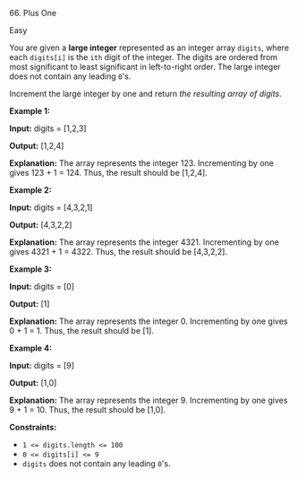 ﻿66\. Plus One

Easy

You are given a **large integer** represented as an integer array `digits`, where each `digits[i]` is the `ith` digit of the integer. The digits are ordered from most significant to least significant in left-to-right order. The large integer does not contain any leading `0`'s.

Increment the large integer by one and return _the resulting array of digits_.

**Example 1:**

**Input:** digits = \[1,2,3\]

**Output:** \[1,2,4\]

**Explanation:** The array represents the integer 123. Incrementing by one gives 123 + 1 = 124. Thus, the result should be \[1,2,4\]. 

**Example 2:**

**Input:** digits = \[4,3,2,1\]

**Output:** \[4,3,2,2\]

**Explanation:** The array represents the integer 4321. Incrementing by one gives 4321 + 1 = 4322. Thus, the result should be \[4,3,2,2\]. 

**Example 3:**

**Input:** digits = \[0\]

**Output:** \[1\]

**Explanation:** The array represents the integer 0. Incrementing by one gives 0 + 1 = 1. Thus, the result should be \[1\]. 

**Example 4:**

**Input:** digits = \[9\]

**Output:** \[1,0\]

**Explanation:** The array represents the integer 9. Incrementing by one gives 9 + 1 = 10. Thus, the result should be \[1,0\]. 

**Constraints:**

*   `1 <= digits.length <= 100`
*   `0 <= digits[i] <= 9`
*   `digits` does not contain any leading `0`'s.